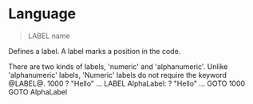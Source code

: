 # Language

> LABEL name

Defines a label. A label marks a position in the code.


There are two kinds of labels, 'numeric' and 'alphanumeric'. Unlike 'alphanumeric' labels, 'Numeric' labels do not require the keyword @LABEL@.
1000 ? "Hello"
...
LABEL AlphaLabel: ? "Hello"
...
GOTO 1000
GOTO AlphaLabel

